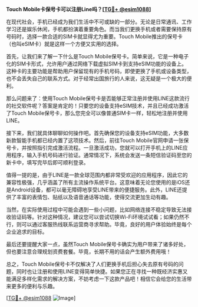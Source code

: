 **Touch Mobile卡保号卡可以注册Line吗？[[TG💪+ @esim1088](https://t.me/s/esim1088)]**

在现代社会，手机已经成为我们生活中不可或缺的一部分。无论是日常通讯、工作学习还是娱乐休闲，手机都扮演着重要角色。而当我们更换手机或者需要保持原有号码时，选择一款合适的SIM卡就显得尤为重要。Touch Mobile推出的保号卡（也叫eSIM卡）就是这样一个方便又实用的选择。

首先，让我们来了解一下什么是Touch Mobile保号卡。简单来说，它是一种电子化的SIM卡形式，允许用户通过网络下载虚拟SIM卡到支持eSIM功能的设备上。这种卡的主要功能是帮助用户保留现有的手机号码，即使更换了手机或设备类型，也不会丢失自己的联系方式。对于经常出国旅行的人来说，这无疑是一个极大的便利。

那么问题来了：使用Touch Mobile保号卡是否能够正常注册并使用LINE这款流行的社交软件呢？答案是肯定的！只要您的设备支持eSIM技术，并且已经成功激活了Touch Mobile保号卡，那么您完全可以像普通SIM卡一样，轻松地注册并使用LINE。

接下来，我们就具体聊聊如何操作吧。首先确保您的设备支持eSIM功能，大多数新款智能手机都已经内置了这项技术。然后，前往Touch Mobile官网申请一张保号卡，并按照指引完成激活流程。一旦激活成功，您就可以打开手机上的LINE应用程序，输入手机号码进行验证。通常情况下，系统会发送一条短信验证码至您的新卡中，填写完毕后即可顺利登录。

值得一提的是，由于LINE是一款全球范围内都非常受欢迎的应用程序，因此它的兼容性极强，几乎涵盖了所有主流操作系统平台。这意味着无论您使用的是iOS还是Android设备，都可以毫无障碍地享受LINE带来的便捷服务。此外，LINE还提供了丰富的表情包、贴纸以及语音通话等功能，使得交流更加生动有趣。

当然，在实际使用过程中可能会遇到一些小问题，比如网络连接不稳定导致无法接收验证码等。针对这种情况，建议您可以尝试切换Wi-Fi环境试试看；如果仍然不行，则可以通过客服热线联系运营商寻求帮助。毕竟，良好的用户体验始终是每个企业追求的目标。

最后还要提醒大家一点，虽然Touch Mobile保号卡确实为用户带来了诸多好处，但也要注意合理规划资费套餐。毕竟，长期不用的话会产生额外费用哦！

总之，Touch Mobile保号卡不仅解决了人们更换手机后担心失去原有号码的问题，同时也让注册和使用LINE变得简单快捷。如果您正在寻找一种既经济实惠又能满足多样化需求的解决方案，不妨考虑一下这款产品吧！相信它会给您的生活带来更多的便利与乐趣。

[[TG💪+ @esim1088](https://t.me/s/esim1088) ![Image](https://i.postimg.cc/4NQfJmqS/Snipaste-2025-05-13-00-14-12.png)]